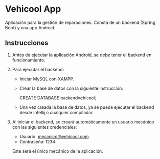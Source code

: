 # Vehicool App

Aplicación para la gestión de reparaciones. Consta de un backend (Spring Boot) y una app Android.

## Instrucciones

1. Antes de ejecutar la aplicación Android, se debe tener el backend en funcionamiento.

2. Para ejecutar el backend:
   - Iniciar MySQL con XAMPP.
   - Crear la base de datos con la siguiente instrucción:

     CREATE DATABASE backendvehicool;

   - Una vez creada la base de datos, ya se puede ejecutar el backend desde intellij o cualquier compilador.

3. Al iniciar el backend, se creará automáticamente un usuario mecánico con las siguientes credenciales:

   - Usuario: mecanico@vehicool.com
   - Contraseña: 1234

   Este será el único mecánico de la aplicación.
